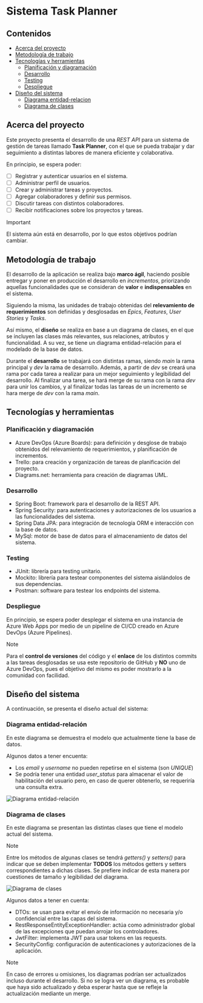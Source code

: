 # Sistema Task Planner


## Contenidos
- [Acerca del proyecto](#acerca-del-proyecto)
- [Metodología de trabajo](#metodología-de-trabajo) 
- [Tecnologías y herramientas](#tecnologías-y-herramientas)
    - [Planificación y diagramación](#planificación-y-diagramación)
    - [Desarrollo](#desarrollo)
    - [Testing](#testing)
    - [Despliegue](#despliegue)
- [Diseño del sistema](#diseño-del-sistema)
    - [Diagrama entidad-relacion](#diagrama-entidad-relación)
    - [Diagrama de clases](#diagrama-de-clases)


## Acerca del proyecto
Este proyecto presenta el desarrollo de una *REST API* para un sistema de gestión de tareas llamado **Task Planner**, con el que se pueda trabajar y dar seguimiento a distintas labores de manera eficiente y colaborativa.

En principio, se espera poder:

- [ ] Registrar y autenticar usuarios en el sistema.
- [ ] Administrar perfil de usuarios.
- [ ] Crear y administrar tareas y proyectos.
- [ ] Agregar colaboradores y definir sus permisos.
- [ ] Discutir tareas con distintos colaboradores.
- [ ] Recibir notificaciones sobre los proyectos y tareas.

> [!IMPORTANT]
> El sistema aún está en desarrollo, por lo que estos objetivos podrían cambiar.


## Metodología de trabajo

El desarrollo de la aplicación se realiza bajo **marco ágil**, haciendo posible entregar y poner en producción el desarrollo en *incrementos*, priorizando aquellas funcionalidades que se consideran de **valor** e **indispensables** en el sistema.

Siguiendo la misma, las unidades de trabajo obtenidas del **relevamiento de requerimientos** son definidas y desglosadas en *Epics*, *Features*, *User Stories* y *Tasks*.

Así mismo, el **diseño** se realiza en base a un diagrama de clases, en el que se incluyen las clases más relevantes, sus relaciones, atributos y funcionalidad. A su vez, se tiene un diagrama entidad-relación para el modelado de la base de datos.

Durante el **desarrollo** se trabajará con distintas ramas, siendo *main* la rama principal y *dev* la rama de desarrollo. Además, a partir de *dev* se creará una rama por cada tarea a realizar para un mejor seguimiento y legibilidad del desarrollo. Al finalizar una tarea, se hará merge de su rama con la rama *dev* para unir los cambios, y al finalizar todas las tareas de un incremento se hara merge de *dev* con la rama *main*.


## Tecnologías y herramientas

### Planificación y diagramación
- Azure DevOps (Azure Boards): para definición y desglose de trabajo obtenidos del relevamiento de requerimientos, y planificación de incrementos.
- Trello: para creación y organización de tareas de planificación del proyecto.
- Diagrams.net: herramienta para creación de diagramas UML.

### Desarrollo
- Spring Boot: framework para el desarrollo de la REST API.
- Spring Security: para autenticaciones y autorizaciones de los usuarios a las funcionalidades del sistema.
- Spring Data JPA: para integración de tecnología ORM e interacción con la base de datos.
- MySql: motor de base de datos para el almacenamiento de datos del sistema.

### Testing
- JUnit: librería para testing unitario.
- Mockito: librería para testear componentes del sistema aislándolos de sus dependencias.
- Postman: software para testear los endpoints del sistema.

### Despliegue
En principio, se espera poder desplegar el sistema en una instancia de Azure Web Apps por medio de un pipeline de CI/CD creado en Azure DevOps (Azure Pipelines).

> [!NOTE]
> Para el **control de versiones** del código y el **enlace** de los distintos commits a las tareas desglosadas se usa este repositorio de GitHub y **NO** uno de Azure DevOps, pues el objetivo del mismo es poder mostrarlo a la comunidad con facilidad.


## Diseño del sistema
A continuación, se presenta el diseño actual del sistema:

### Diagrama entidad-relación
En este diagrama se demuestra el modelo que actualmente tiene la base de datos.

Algunos datos a tener encuenta:
- Los *email* y *username* no pueden repetirse en el sistema (son *UNIQUE*)
- Se podría tener una entidad *user_status* para almacenar el valor de habilitación del usuario pero, en caso de querer obtenerlo, se requeriría una consulta extra.


![Diagrama entidad-relación](https://drive.google.com/uc?id=1qvW4EH8CY2Lt0ssq-nx94RxUdc0lLKgx)

### Diagrama de clases
En este diagrama se presentan las distintas clases que tiene el modelo actual del sistema.

> [!NOTE]
> Entre los métodos de algunas clases se tendrá *getters()* y *setters()* para indicar que se deben implementar **TODOS** los métodos getters y setters correspondientes a dichas clases. Se prefiere indicar de esta manera por cuestiones de tamaño y legibilidad del diagrama.


![Diagrama de clases](https://drive.google.com/uc?id=1NGN5KFHL0Qquk3KRut1IREbEI3c1pRZF)

Algunos datos a tener en cuenta:
- DTOs: se usan para evitar el envío de información no necesaria y/o confidencial entre las capas del sistema.
- RestResponseEntityExceptionHandler: actúa como administrador global de las excepciones que puedan arrojar los controladores.
- JwtFilter: implementa JWT para usar tokens en las requests.
- SecurityConfig: configuración de autenticaciones y autorizaciones de la aplicación.

> [!NOTE]
> En caso de errores u omisiones, los diagramas podrían ser actualizados incluso durante el desarrollo. Si no se logra ver un diagrama, es probable que haya sido actualizado y deba esperar hasta que se refleje la actualización mediante un merge.
